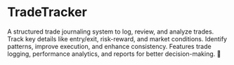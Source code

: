 # TradeTracker
A structured trade journaling system to log, review, and analyze trades. Track key details like entry/exit, risk-reward, and market conditions. Identify patterns, improve execution, and enhance consistency. Features trade logging, performance analytics, and reports for better decision-making. 🚀
